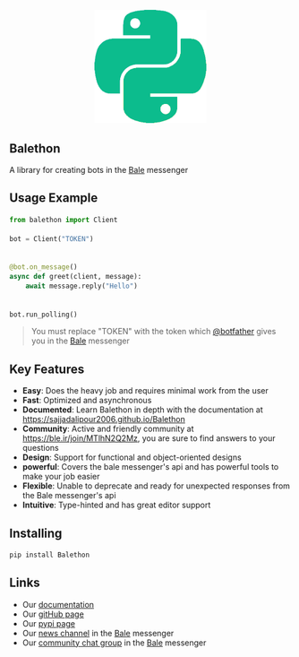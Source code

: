 <p align="center">
  <img src="logo.png" width="200" alt="Balethon">
</p>

## Balethon

A library for creating bots in the [Bale](https://www.bale.ai) messenger

## Usage Example

```python
from balethon import Client

bot = Client("TOKEN")


@bot.on_message()
async def greet(client, message):
    await message.reply("Hello")


bot.run_polling()
```

> You must replace "TOKEN" with the token which [@botfather](https://ble.ir/botfather) gives you in the [Bale](https://www.bale.ai) messenger

## Key Features

- **Easy**: Does the heavy job and requires minimal work from the user
- **Fast**: Optimized and asynchronous
- **Documented**: Learn Balethon in depth with the documentation at https://sajjadalipour2006.github.io/Balethon
- **Community**: Active and friendly community at https://ble.ir/join/MTlhN2Q2Mz, you are sure to find answers to your questions
- **Design**: Support for functional and object-oriented designs
- **powerful**: Covers the bale messenger's api and has powerful tools to make your job easier
- **Flexible**: Unable to deprecate and ready for unexpected responses from the Bale messenger's api
- **Intuitive**: Type-hinted and has great editor support

## Installing

```bash
pip install Balethon
```

## Links

- Our [documentation](https://sajjadalipour2006.github.io/Balethon)
- Our [gitHub page](https://github.com/SajjadAlipour2006/Balethon)
- Our [pypi page](https://pypi.org/project/Balethon)
- Our [news channel](https://ble.ir/balethon) in the [Bale](https://www.bale.ai) messenger
- Our [community chat group](https://ble.ir/join/MTlhN2Q2Mz) in the [Bale](https://www.bale.ai) messenger